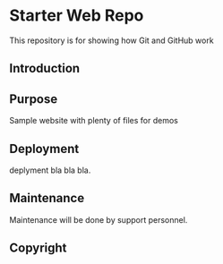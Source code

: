 # Starter Web Repo

This repository is for showing how Git and GitHub work

## Introduction

## Purpose

Sample website with plenty of files for demos

## Deployment
deplyment bla bla bla.

## Maintenance
Maintenance will be done by support personnel.

## Copyright